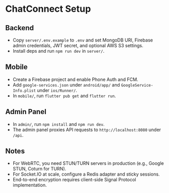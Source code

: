 # ChatConnect Setup

## Backend

- Copy `server/.env.example` to `.env` and set MongoDB URI, Firebase admin credentials, JWT secret, and optional AWS S3 settings.
- Install deps and run `npm run dev` in `server/`.

## Mobile

- Create a Firebase project and enable Phone Auth and FCM.
- Add `google-services.json` under `android/app/` and `GoogleService-Info.plist` under `ios/Runner/`.
- In `mobile/`, run `flutter pub get` and `flutter run`.

## Admin Panel

- In `admin/`, run `npm install` and `npm run dev`.
- The admin panel proxies API requests to `http://localhost:8080` under `/api`.

## Notes

- For WebRTC, you need STUN/TURN servers in production (e.g., Google STUN, Coturn for TURN).
- For Socket.IO at scale, configure a Redis adapter and sticky sessions.
- End-to-end encryption requires client-side Signal Protocol implementation.